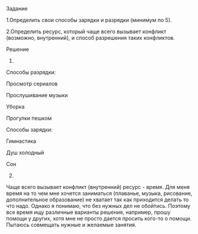 Задание

1.Определить свои способы зарядки и разрядки (минимум по 5).

2.Определить ресурс, который чаще всего вызывает конфликт (возможно, внутренний), и способ разрешения таких конфликтов.

Решение

1.
Способы разрядки:

Просмотр сериалов

Прослушивание музыки

Уборка

Прогулки пешком


Способы зарядки:

Гимнастика

Душ холодный

Сон


2.
Чаще всего вызывает конфликт (внутренний) ресурс - время. Для меня время на то чем мне хочется заниматься (плаванье, музыка, рисование, дополнительное образование) не хватает так как приходится делать то что надо. Однако я понимаю, что без нужных дел не обойтись. Поэтому все время ищу различные варианты решения, например, прошу помощи у других, хотя мне не просто дается просить кого-то о помощи. Пытаюсь совмещать нужные и желаемые занятия. 
